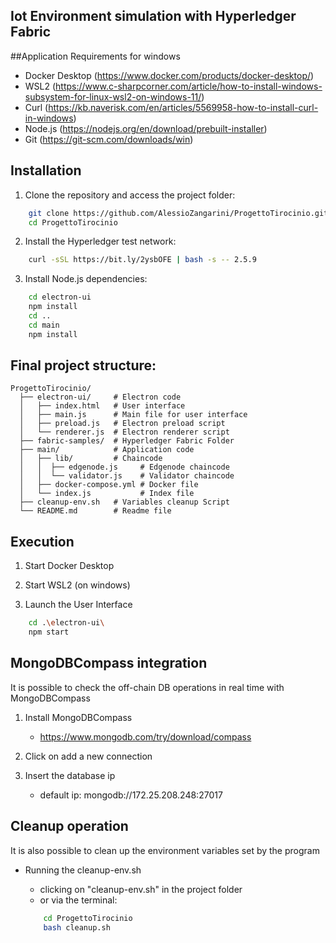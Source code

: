 ## Iot Environment simulation with Hyperledger Fabric

##Application Requirements for windows
- Docker Desktop (https://www.docker.com/products/docker-desktop/)
- WSL2 (https://www.c-sharpcorner.com/article/how-to-install-windows-subsystem-for-linux-wsl2-on-windows-11/)
- Curl (https://kb.naverisk.com/en/articles/5569958-how-to-install-curl-in-windows)
- Node.js (https://nodejs.org/en/download/prebuilt-installer)
- Git (https://git-scm.com/downloads/win)

## Installation

1. Clone the repository and access the project folder:
```bash
    git clone https://github.com/AlessioZangarini/ProgettoTirocinio.git
    cd ProgettoTirocinio
```
2. Install the Hyperledger test network:
```bash
    curl -sSL https://bit.ly/2ysbOFE | bash -s -- 2.5.9
```
3. Install Node.js dependencies:
```bash
    cd electron-ui
    npm install
    cd ..
    cd main
    npm install
```
## Final project structure:
```
ProgettoTirocinio/
  ├── electron-ui/     # Electron code
  │   ├── index.html   # User interface
  │   ├── main.js      # Main file for user interface
  │   ├── preload.js   # Electron preload script
  │   └── renderer.js  # Electron renderer script
  ├── fabric-samples/  # Hyperledger Fabric Folder
  ├── main/            # Application code
  │   ├── lib/         # Chaincode 
  │   │  ├── edgenode.js     # Edgenode chaincode
  │   │  └── validator.js    # Validator chaincode
  │   ├── docker-compose.yml # Docker file
  │   └── index.js           # Index file
  ├── cleanup-env.sh   # Variables cleanup Script
  └── README.md        # Readme file
```
## Execution

1. Start Docker Desktop

2. Start WSL2 (on windows)

3. Launch the User Interface
```bash
    cd .\electron-ui\
    npm start
```

## MongoDBCompass integration
It is possible to check the off-chain DB operations in real time with MongoDBCompass

1. Install MongoDBCompass 
   - https://www.mongodb.com/try/download/compass

2. Click on add a new connection

3. Insert the database ip
   - default ip: mongodb://172.25.208.248:27017   

## Cleanup operation
It is also possible to clean up the environment variables set by the program
- Running the cleanup-env.sh
    - clicking on "cleanup-env.sh" in the project folder
    - or via the terminal:

    ```bash
        cd ProgettoTirocinio
        bash cleanup.sh
    ```
        